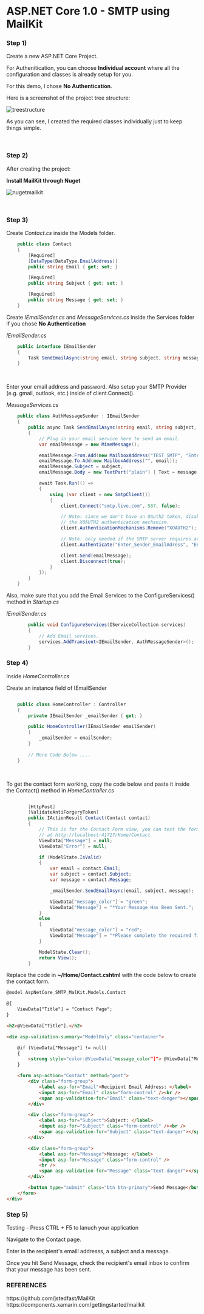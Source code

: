 # ASP.NET Core 1.0 - SMTP using MailKit 

<h3>Step 1)</h3>

Create a new ASP.NET Core Project. 

For Authenitication, you can choose <b>Individual account</b> where all the configuration and classes is already setup for you. 

For this demo, I chose <b>No Authentication</b>. 

Here is a screenshot of the project tree structure: 

![treestructure](https://cloud.githubusercontent.com/assets/11988924/18095025/9e09c836-6ea3-11e6-937b-cfe059d059bd.png)

As you can see, I created the required classes individually just to keep things simple. 

<br/>


<h3>Step 2)</h3>

After creating the project: 

<strong>Install MailKit through Nuget</strong>

![nugetmailkit](https://cloud.githubusercontent.com/assets/11988924/18094332/1c55e236-6ea1-11e6-9d70-922c299051b1.png)

<br/>


<h3>Step 3)</h3>

Create <i>Contact.cs</i> inside the Models folder. 

```C#
    public class Contact
    {
        [Required]
        [DataType(DataType.EmailAddress)]
        public string Email { get; set; }

        [Required]
        public string Subject { get; set; }

        [Required]
        public string Message { get; set; }
    }
```

Create <i>IEmailSender.cs</i> and <i>MessageServices.cs</i> inside the Services folder if you chose <b>No Authentication</b>

<i>IEmailSender.cs</i>
```C#
    public interface IEmailSender 
    {
        Task SendEmailAsync(string email, string subject, string message);
    }
```

<br/>

Enter your email address and password. Also setup your SMTP Provider (e.g. gmail, outlook, etc.) inside of client.Connect(). 

<i>MessageServices.cs</i>
```C#
    public class AuthMessageSender : IEmailSender
    {
        public async Task SendEmailAsync(string email, string subject, string message)
        {
            // Plug in your email service here to send an email.
            var emailMessage = new MimeMessage();

            emailMessage.From.Add(new MailboxAddress("TEST SMTP", "Enter_Sender_EmailAdress"));
            emailMessage.To.Add(new MailboxAddress("", email));
            emailMessage.Subject = subject;
            emailMessage.Body = new TextPart("plain") { Text = message };

            await Task.Run(() =>
            {
                using (var client = new SmtpClient())
                {
                    client.Connect("smtp.live.com", 587, false);

                    // Note: since we don't have an OAuth2 token, disable
                    // the XOAUTH2 authentication mechanism.
                    client.AuthenticationMechanisms.Remove("XOAUTH2");

                    // Note: only needed if the SMTP server requires authentication
                    client.Authenticate("Enter_Sender_EmailAdress", "Enter_Sender_EmailAdress_Password");

                    client.Send(emailMessage);
                    client.Disconnect(true);
                }
            });
        }
    }
```
Also, make sure that you add the Email Services to the ConfigureServices() method in <i>Startup.cs</i> 

<i>IEmailSender.cs</i>
```C#
        public void ConfigureServices(IServiceCollection services)
        {
            // Add Email services. 
            services.AddTransient<IEmailSender, AuthMessageSender>();
        }
```

<h3>Step 4)</h3>

Inside <i>HomeController.cs</i>

Create an instance field of IEmailSender 

```C#

    public class HomeController : Controller
    {
        private IEmailSender _emailSender { get; }

        public HomeController(IEmailSender emailSender)
        {
            _emailSender = emailSender;
        }
        
        // More Code Below .... 
    }

```
<br/>

To get the contact form working, copy the code below and paste it inside the Contact() method in <i>HomeController.cs</i>
```C#

        [HttpPost]
        [ValidateAntiForgeryToken]
        public IActionResult Contact(Contact contact)
        {
            // This is for the Contact Form view, you can test the form 
            // at http://localhost:41717/Home/Contact
            ViewData["Message"] = null;
            ViewData["Error"] = null;

            if (ModelState.IsValid)
            {
                var email = contact.Email;
                var subject = contact.Subject;
                var message = contact.Message;

                _emailSender.SendEmailAsync(email, subject, message);

                ViewData["message_color"] = "green";
                ViewData["Message"] = "*Your Message Has Been Sent.";
            }
            else
            {
                ViewData["message_color"] = "red";
                ViewData["Message"] = "*Please complete the required fields";
            }

            ModelState.Clear();
            return View();
        }

```

Replace the code in <b>~/Home/Contact.cshtml</b> with the code below to create the contact form. 
```HTML
@model AspNetCore_SMTP_MalKit.Models.Contact

@{
    ViewData["Title"] = "Contact Page";
}

<h2>@ViewData["Title"].</h2>

<div asp-validation-summary="ModelOnly" class="container">

    @if (ViewData["Message"] != null)
    {
        <strong style="color:@ViewData["message_color"]"> @ViewData["Message"] </strong>
    }

    <form asp-action="Contact" method="post">
        <div class="form-group">
            <label asp-for="Email">Recipient Email Address: </label>
            <input asp-for="Email" class="form-control" /><br />
            <span asp-validation-for="Email" class="text-danger"></span>
        </div>

        <div class="form-group">
            <label asp-for="Subject">Subject: </label>
            <input asp-for="Subject" class="form-control" /><br />
            <span asp-validation-for="Subject" class="text-danger"></span>
        </div>

        <div class="form-group">
            <label asp-for="Message">Message: </label>
            <input asp-for="Message" class="form-control" /> 
            <br />
            <span asp-validation-for="Message" class="text-danger"></span>
        </div>

        <button type="submit" class="btn btn-primary">Send Message</button>
    </form>
</div>
```

<h3>Step 5)</h3>

Testing - Press CTRL + F5 to lanuch your application

Navigate to the Contact page.

Enter in the recipient's emaill addresss, a subject and a message. 

Once you hit Send Message, check the recipient's email inbox to confirm that your message has been sent. 

<h3>REFERENCES</h3>
https://github.com/jstedfast/MailKit
https://components.xamarin.com/gettingstarted/mailkit
